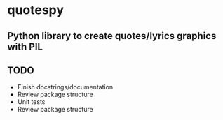 # quotespy

## Python library to create quotes/lyrics graphics with PIL

## TODO
* Finish docstrings/documentation
* Review package structure
* Unit tests
* Review package structure
